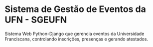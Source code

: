 # Sistema de Gestão de Eventos da UFN - SGEUFN
Sistema Web Python-Django que gerencia eventos da Universidade Franciscana, controlando inscrições, presenças e gerando atestados.
